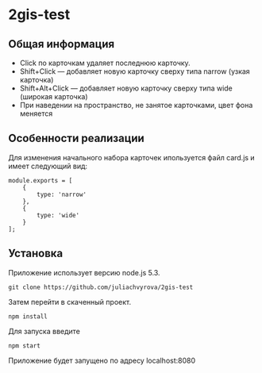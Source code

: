 # 2gis-test

## Общая информация
 - Click по карточкам удаляет последнюю карточку. 
 - Shift+Click — добавляет новую карточку сверху типа narrow (узкая карточка)
 - Shift+Alt+Click — добавляет новую карточку сверху типа wide (широкая карточка)
 - При наведении на пространство, не занятое карточками, цвет фона меняется

## Особенности реализации
Для изменения начального набора карточек ипользуется файл card.js и имеет следующий вид:
```
module.exports = [
    {
        type: 'narrow'
    },
    {
        type: 'wide'
    }
];
```

## Установка
Приложение использует версию node.js 5.3.
```
git clone https://github.com/juliachvyrova/2gis-test
```
Затем перейти в скаченный проект.
```
npm install
```
Для запуска введите 
```
npm start
```
Приложение будет запущено по адресу localhost:8080